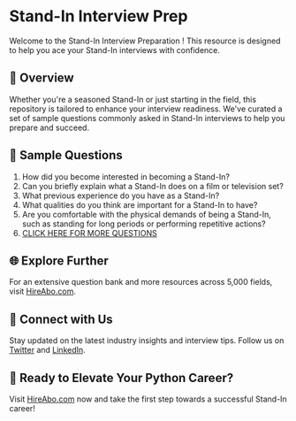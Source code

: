 # Stand-In Interview Prep

Welcome to the Stand-In Interview Preparation ! This resource is designed to help you ace your Stand-In interviews with confidence.

## 🚀 Overview

Whether you're a seasoned Stand-In or just starting in the field, this repository is tailored to enhance your interview readiness. We've curated a set of sample questions commonly asked in Stand-In interviews to help you prepare and succeed.

## 📝 Sample Questions

1. How did you become interested in becoming a Stand-In?
2. Can you briefly explain what a Stand-In does on a film or television set?
3. What previous experience do you have as a Stand-In?
4. What qualities do you think are important for a Stand-In to have?
5. Are you comfortable with the physical demands of being a Stand-In, such as standing for long periods or performing repetitive actions?
6. [CLICK HERE FOR MORE QUESTIONS](https://hireabo.com/job/16_0_18/StandIn)

## 🌐 Explore Further

For an extensive question bank and more resources across 5,000 fields, visit [HireAbo.com](https://www.hireabo.com).

## 📱 Connect with Us

Stay updated on the latest industry insights and interview tips. Follow us on [Twitter](https://twitter.com/hireabo) and [LinkedIn](https://www.linkedin.com/in/hire-abo-3609972a8/).

## 🚀 Ready to Elevate Your Python Career?

Visit [HireAbo.com](https://www.hireabo.com) now and take the first step towards a successful Stand-In career!